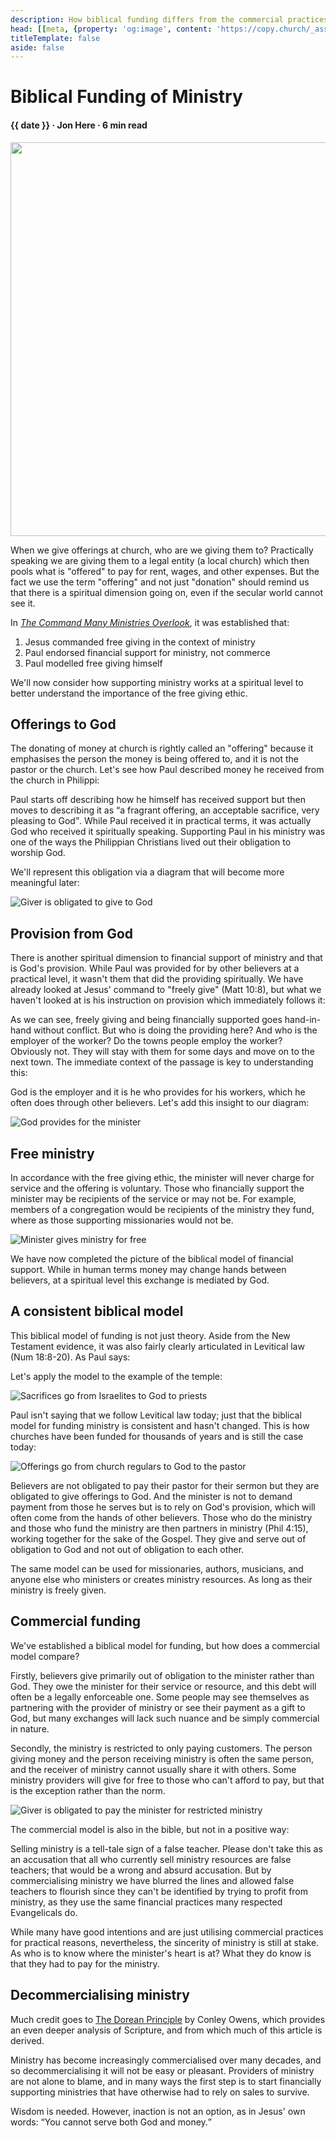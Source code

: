 ```yaml
---
description: How biblical funding differs from the commercial practices many use today.
head: [[meta, {property: 'og:image', content: 'https://copy.church/_assets/articles/biblical-ministry-funding.jpg'}]]
titleTemplate: false
aside: false
---
```


<script lang='ts' setup>

import CommittedPerson from '@/_comp/CommittedPerson.vue'
import BibleQuote from '@/_comp/BibleQuote.vue'
import {nice_date} from '@/_comp/utils'

const date = nice_date(2023, 2, 21)

</script>


# Biblical Funding of Ministry

<h4 class='article-meta'>{{ date }} · Jon Here · 6 min read</h4>

<img src='/_assets/articles/biblical-ministry-funding.jpg' width='1200' height='630' class='article-hero'>


When we give offerings at church, who are we giving them to? Practically speaking we are giving them to a legal entity (a local church) which then pools what is "offered" to pay for rent, wages, and other expenses. But the fact we use the term "offering" and not just "donation" should remind us that there is a spiritual dimension going on, even if the secular world cannot see it.

In [_The Command Many Ministries Overlook_](https://copy.church/articles/command-many-overlook/), it was established that:
 1. Jesus commanded free giving in the context of ministry
 2. Paul endorsed financial support for ministry, not commerce
 3. Paul modelled free giving himself

We'll now consider how supporting ministry works at a spiritual level to better understand the importance of the free giving ethic.


## Offerings to God
The donating of money at church is rightly called an "offering" because it emphasises the person the money is being offered to, and it is not the pastor or the church. Let's see how Paul described money he received from the church in Philippi:

<BibleQuote passage="Phil 4:18"></BibleQuote>

Paul starts off describing how he himself has received support but then moves to describing it as <q>a fragrant offering, an acceptable sacrifice, very pleasing to God</q>. While Paul received it in practical terms, it was actually God who received it spiritually speaking. Supporting Paul in his ministry was one of the ways the Philippian Christians lived out their obligation to worship God.

We'll represent this obligation via a diagram that will become more meaningful later:

<img src='./diagram_colabor1.svg' alt="Giver is obligated to give to God">


## Provision from God
There is another spiritual dimension to financial support of ministry and that is God's provision. While Paul was provided for by other believers at a practical level, it wasn't them that did the providing spiritually. We have already looked at Jesus' command to "freely give" (Matt 10:8), but what we haven't looked at is his instruction on provision which immediately follows it:

<BibleQuote passage="Matt 10:9-10"></BibleQuote>

As we can see, freely giving and being financially supported goes hand-in-hand without conflict. But who is doing the providing here? And who is the employer of the worker? Do the towns people employ the worker? Obviously not. They will stay with them for some days and move on to the next town. The immediate context of the passage is key to understanding this:

<BibleQuote passage="Matt 9:37-38"></BibleQuote>

 God is the employer and it is he who provides for his workers, which he often does through other believers. Let's add this insight to our diagram:

<img src='./diagram_colabor2.svg' alt="God provides for the minister">


## Free ministry
In accordance with the free giving ethic, the minister will never charge for service and the offering is voluntary. Those who financially support the minister may be recipients of the service or may not be. For example, members of a congregation would be recipients of the ministry they fund, where as those supporting missionaries would not be.

<img src='./diagram_colabor3.svg' alt="Minister gives ministry for free">

We have now completed the picture of the biblical model of financial support. While in human terms money may change hands between believers, at a spiritual level this exchange is mediated by God.


## A consistent biblical model
This biblical model of funding is not just theory. Aside from the New Testament evidence, it was also fairly clearly articulated in Levitical law (Num 18:8-20). As Paul says:

<BibleQuote passage="1 Cor 9:13-14"></BibleQuote>

Let's apply the model to the example of the temple:

<img src='./diagram_temple.svg' alt="Sacrifices go from Israelites to God to priests">

Paul isn't saying that we follow Levitical law today; just that the biblical model for funding ministry is consistent and hasn't changed. This is how churches have been funded for thousands of years and is still the case today:

<img src='./diagram_church.svg' alt="Offerings go from church regulars to God to the pastor">

Believers are not obligated to pay their pastor for their sermon but they are obligated to give offerings to God. And the minister is not to demand payment from those he serves but is to rely on God's provision, which will often come from the hands of other believers. Those who do the ministry and those who fund the ministry are then partners in ministry (Phil 4:15), working together for the sake of the Gospel. They give and serve out of obligation to God and not out of obligation to each other.

The same model can be used for missionaries, authors, musicians, and anyone else who ministers or creates ministry resources. As long as their ministry is freely given.

## Commercial funding
We've established a biblical model for funding, but how does a commercial model compare?

Firstly, believers give primarily out of obligation to the minister rather than God. They owe the minister for their service or resource, and this debt will often be a legally enforceable one. Some people may see themselves as partnering with the provider of ministry or see their payment as a gift to God, but many exchanges will lack such nuance and be simply commercial in nature.

Secondly, the ministry is restricted to only paying customers. The person giving money and the person receiving ministry is often the same person, and the receiver of ministry cannot usually share it with others. Some ministry providers will give for free to those who can't afford to pay, but that is the exception rather than the norm.


<img src='./diagram_reciprocity.svg' alt="Giver is obligated to pay the minister for restricted ministry">

The commercial model is also in the bible, but not in a positive way:

<BibleQuote passage="Micah 3:11b"></BibleQuote>

Selling ministry is a tell-tale sign of a false teacher. Please don't take this as an accusation that all who currently sell ministry resources are false teachers; that would be a wrong and absurd accusation. But by commercialising ministry we have blurred the lines and allowed false teachers to flourish since they can't be identified by trying to profit from ministry, as they use the same financial practices many respected Evangelicals do.

While many have good intentions and are just utilising commercial practices for practical reasons, nevertheless, the sincerity of ministry is still at stake. As who is to know where the minister's heart is at? What they do know is that they had to pay for the ministry.

<BibleQuote passage="2 Cor 2:17"></BibleQuote>

## Decommercialising ministry

Much credit goes to [The Dorean Principle](https://thedoreanprinciple.org/) by Conley Owens, which provides an even deeper analysis of Scripture, and from which much of this article is derived.

Ministry has become increasingly commercialised over many decades, and so decommercialising it will not be easy or pleasant. Providers of ministry are not alone to blame, and in many ways the first step is to start financially supporting ministries that have otherwise had to rely on sales to survive.

Wisdom is needed. However, inaction is not an option, as in Jesus' own words: <q>You cannot serve both God and money.</q>


&nbsp;

<CommittedPerson id='jon_here'></CommittedPerson>
